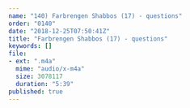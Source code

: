 ```yaml
---
name: "140) Farbrengen Shabbos (17) - questions"
order: "0140"
date: "2018-12-25T07:50:41Z"
title: "Farbrengen Shabbos (17) - questions"
keywords: []
file:
- ext: ".m4a"
  mime: "audio/x-m4a"
  size: 3078117
  duration: "5:39"
published: true
---
```

